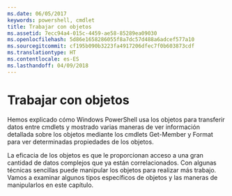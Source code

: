 ```yaml
---
ms.date: 06/05/2017
keywords: powershell, cmdlet
title: Trabajar con objetos
ms.assetid: 7ecc94a4-015c-4459-ae58-85289ea09030
ms.openlocfilehash: 5d86e1658286055f8a7dc57d488a6adcef577a10
ms.sourcegitcommit: cf195b090b3223fa4917206dfec7f0b603873cdf
ms.translationtype: HT
ms.contentlocale: es-ES
ms.lasthandoff: 04/09/2018
---
```

# <a name="working-with-objects"></a>Trabajar con objetos

Hemos explicado cómo Windows PowerShell usa los objetos para transferir datos entre cmdlets y mostrado varias maneras de ver información detallada sobre los objetos mediante los cmdlets Get-Member y Format para ver determinadas propiedades de los objetos.

La eficacia de los objetos es que le proporcionan acceso a una gran cantidad de datos complejos que ya están correlacionados. Con algunas técnicas sencillas puede manipular los objetos para realizar más trabajo. Vamos a examinar algunos tipos específicos de objetos y las maneras de manipularlos en este capítulo.